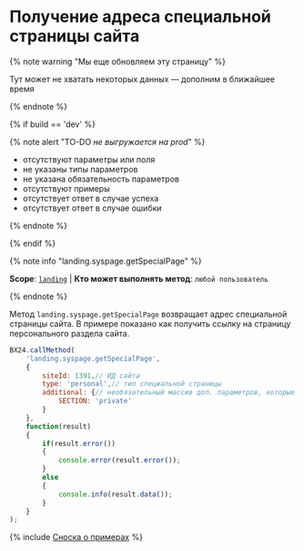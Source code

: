 # Получение адреса специальной страницы сайта

{% note warning "Мы еще обновляем эту страницу" %}

Тут может не хватать некоторых данных — дополним в ближайшее время

{% endnote %}

{% if build == 'dev' %}

{% note alert "TO-DO _не выгружается на prod_" %}

- отсутствуют параметры или поля
- не указаны типы параметров
- не указана обязательность параметров
- отсутствуют примеры
- отсутствует ответ в случае успеха
- отсутствует ответ в случае ошибки

{% endnote %}

{% endif %}

{% note info "landing.syspage.getSpecialPage" %}

**Scope**: [`landing`](../../../scopes/permissions.md) | **Кто может выполнять метод**: `любой пользователь`

{% endnote %}

Метод `landing.syspage.getSpecialPage` возвращает адрес специальной страницы сайта. В примере показано как получить ссылку на страницу персонального раздела сайта.

```js
BX24.callMethod(
    'landing.syspage.getSpecialPage',
    {
        siteId: 1391,// ИД сайта
        type: 'personal',// тип специальной страницы
        additional: {// необязательный массив доп. параметров, которые будут добавлены к URL
            SECTION: 'private'
        }
    },
    function(result)
    {
        if(result.error())
        {
            console.error(result.error());
        }
        else
        {
            console.info(result.data());
        }
    }
);
```

{% include [Сноска о примерах](../../../../_includes/examples.md) %}